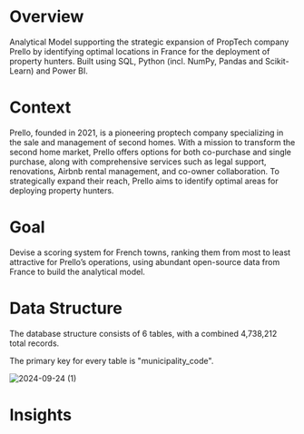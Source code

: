 # Overview
Analytical Model supporting the strategic expansion of PropTech company Prello by identifying optimal locations in France for the deployment of property hunters. Built using SQL, Python (incl. NumPy, Pandas and Scikit-Learn) and Power BI.

# Context
Prello, founded in 2021, is a pioneering proptech company specializing in the sale and management of second homes. With a mission to transform the second home market, Prello offers options for both co-purchase and single purchase, along with comprehensive services such as legal support, renovations, Airbnb rental management, and co-owner collaboration. To strategically expand their reach, Prello aims to identify optimal areas for deploying property hunters.

# Goal
Devise a scoring system for French towns, ranking them from most to least attractive for Prello’s operations, using abundant open-source data from France to build the analytical model.

# Data Structure
The database structure consists of 6 tables, with a combined 4,738,212 total records.

The primary key for every table is "municipality_code".

![2024-09-24 (1)](https://github.com/user-attachments/assets/f2181293-ffcb-4e80-8cdd-7f760910c099)

# Insights
